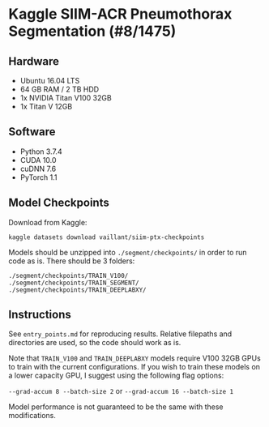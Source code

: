 # Kaggle SIIM-ACR Pneumothorax Segmentation (#8/1475)

## Hardware
- Ubuntu 16.04 LTS 
- 64 GB RAM / 2 TB HDD
- 1x NVIDIA Titan V100 32GB 
- 1x Titan V 12GB

## Software
- Python 3.7.4
- CUDA 10.0
- cuDNN 7.6
- PyTorch 1.1

## Model Checkpoints 
Download from Kaggle:
```
kaggle datasets download vaillant/siim-ptx-checkpoints
```

Models should be unzipped into `./segment/checkpoints/` in order to run code as is. There should be 3 folders:
```
./segment/checkpoints/TRAIN_V100/
./segment/checkpoints/TRAIN_SEGMENT/
./segment/checkpoints/TRAIN_DEEPLABXY/
```

## Instructions
See `entry_points.md` for reproducing results. Relative filepaths and directories are used, so the code should work as is. 

Note that `TRAIN_V100` and `TRAIN_DEEPLABXY` models require V100 32GB GPUs to train with the current configurations. If you wish to train these models on a lower capacity GPU, I suggest using the following flag options: 

`--grad-accum 8 --batch-size 2` or `--grad-accum 16 --batch-size 1`

Model performance is not guaranteed to be the same with these modifications. 
